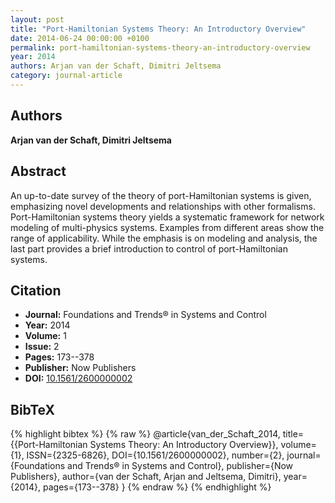 ```yaml
---
layout: post
title: "Port-Hamiltonian Systems Theory: An Introductory Overview"
date: 2014-06-24 00:00:00 +0100
permalink: port-hamiltonian-systems-theory-an-introductory-overview
year: 2014
authors: Arjan van der Schaft, Dimitri Jeltsema
category: journal-article
---
```

 
## Authors
**Arjan van der Schaft, Dimitri Jeltsema**
 
## Abstract
An up-to-date survey of the theory of port-Hamiltonian systems is given, emphasizing novel developments and relationships with other formalisms. Port-Hamiltonian systems theory yields a systematic framework for network modeling of multi-physics systems. Examples from different areas show the range of applicability. While the emphasis is on modeling and analysis, the last part provides a brief introduction to control of port-Hamiltonian systems.
 
## Citation
- **Journal:** Foundations and Trends® in Systems and Control
- **Year:** 2014
- **Volume:** 1
- **Issue:** 2
- **Pages:** 173--378
- **Publisher:** Now Publishers
- **DOI:** [10.1561/2600000002](https://doi.org/10.1561/2600000002)
 
## BibTeX
{% highlight bibtex %}
{% raw %}
@article{van_der_Schaft_2014,
  title={{Port-Hamiltonian Systems Theory: An Introductory Overview}},
  volume={1},
  ISSN={2325-6826},
  DOI={10.1561/2600000002},
  number={2},
  journal={Foundations and Trends® in Systems and Control},
  publisher={Now Publishers},
  author={van der Schaft, Arjan and Jeltsema, Dimitri},
  year={2014},
  pages={173--378}
}
{% endraw %}
{% endhighlight %}
 
